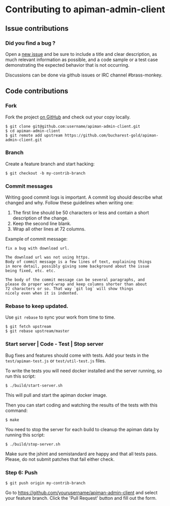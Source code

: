 # Contributing to apiman-admin-client

## Issue contributions

### Did you find a bug ?

Open a [new issue](https://github.com/bucharest-gold/apiman-admin-client/issues/new)
and be sure to include a title and clear description, as much relevant information
as possible, and a code sample or a test case demonstrating the expected behavior
that is not occurring.

Discussions can be done via github issues or IRC channel #brass-monkey.

## Code contributions

### Fork

Fork the project [on GitHub](https://github.com/bucharest-gold/apiman-admin-client)
and check out your copy locally.

```shell
$ git clone git@github.com:username/apiman-admin-client.git
$ cd apiman-admin-client
$ git remote add upstream https://github.com/bucharest-gold/apiman-admin-client.git
```

### Branch

Create a feature branch and start hacking:

```shell
$ git checkout -b my-contrib-branch
```

### Commit messages

Writing good commit logs is important. A commit log should describe what
changed and why. Follow these guidelines when writing one:

1. The first line should be 50 characters or less and contain a short
   description of the change.
2. Keep the second line blank.
3. Wrap all other lines at 72 columns.

Example of commit message:

```
fix a bug with download url.

The download url was not using https.
Body of commit message is a few lines of text, explaining things
in more detail, possibly giving some background about the issue
being fixed, etc. etc.

The body of the commit message can be several paragraphs, and
please do proper word-wrap and keep columns shorter than about
72 characters or so. That way `git log` will show things
nicely even when it is indented.
```

### Rebase to keep updated.

Use `git rebase` to sync your work from time to time.

```shell
$ git fetch upstream
$ git rebase upstream/master
```

### Start server | Code - Test | Stop server

Bug fixes and features should come with tests. Add your tests in the
`test/apiman-test.js` or `test/util-test.js` files.

To write the tests you will need docker installed and the server running, so run this script:

```shell
$ ./build/start-server.sh
```
This will pull and start the apiman docker image.

Then you can start coding and watching the results of the tests with this command:

```shell
$ make
```

You need to stop the server for each build to cleanup the apiman data by running this script:

```shell
$ ./build/stop-server.sh
```

Make sure the jshint and semistandard are happy and that all tests pass. Please, do not submit
patches that fail either check.

### Step 6: Push

```shell
$ git push origin my-contrib-branch
```

Go to https://github.com/yourusername/apiman-admin-client and select your feature branch.
Click the 'Pull Request' button and fill out the form.